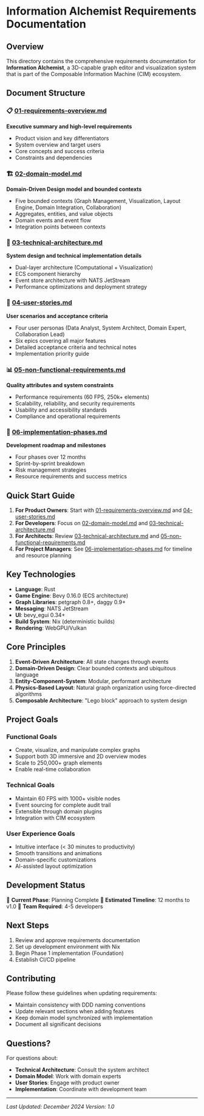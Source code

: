 # Information Alchemist Requirements Documentation

## Overview

This directory contains the comprehensive requirements documentation for **Information Alchemist**, a 3D-capable graph editor and visualization system that is part of the Composable Information Machine (CIM) ecosystem.

## Document Structure

### 📋 [01-requirements-overview.md](01-requirements-overview.md)
**Executive summary and high-level requirements**
- Product vision and key differentiators
- System overview and target users
- Core concepts and success criteria
- Constraints and dependencies

### 🏗️ [02-domain-model.md](02-domain-model.md)
**Domain-Driven Design model and bounded contexts**
- Five bounded contexts (Graph Management, Visualization, Layout Engine, Domain Integration, Collaboration)
- Aggregates, entities, and value objects
- Domain events and event flow
- Integration points between contexts

### 🔧 [03-technical-architecture.md](03-technical-architecture.md)
**System design and technical implementation details**
- Dual-layer architecture (Computational + Visualization)
- ECS component hierarchy
- Event store architecture with NATS JetStream
- Performance optimizations and deployment strategy

### 👥 [04-user-stories.md](04-user-stories.md)
**User scenarios and acceptance criteria**
- Four user personas (Data Analyst, System Architect, Domain Expert, Collaboration Lead)
- Six epics covering all major features
- Detailed acceptance criteria and technical notes
- Implementation priority guide

### 📊 [05-non-functional-requirements.md](05-non-functional-requirements.md)
**Quality attributes and system constraints**
- Performance requirements (60 FPS, 250k+ elements)
- Scalability, reliability, and security requirements
- Usability and accessibility standards
- Compliance and operational requirements

### 🚀 [06-implementation-phases.md](06-implementation-phases.md)
**Development roadmap and milestones**
- Four phases over 12 months
- Sprint-by-sprint breakdown
- Risk management strategies
- Resource requirements and success metrics

## Quick Start Guide

1. **For Product Owners**: Start with [01-requirements-overview.md](01-requirements-overview.md) and [04-user-stories.md](04-user-stories.md)
2. **For Developers**: Focus on [02-domain-model.md](02-domain-model.md) and [03-technical-architecture.md](03-technical-architecture.md)
3. **For Architects**: Review [03-technical-architecture.md](03-technical-architecture.md) and [05-non-functional-requirements.md](05-non-functional-requirements.md)
4. **For Project Managers**: See [06-implementation-phases.md](06-implementation-phases.md) for timeline and resource planning

## Key Technologies

- **Language**: Rust
- **Game Engine**: Bevy 0.16.0 (ECS architecture)
- **Graph Libraries**: petgraph 0.8+, daggy 0.9+
- **Messaging**: NATS JetStream
- **UI**: bevy_egui 0.34+
- **Build System**: Nix (deterministic builds)
- **Rendering**: WebGPU/Vulkan

## Core Principles

1. **Event-Driven Architecture**: All state changes through events
2. **Domain-Driven Design**: Clear bounded contexts and ubiquitous language
3. **Entity-Component-System**: Modular, performant architecture
4. **Physics-Based Layout**: Natural graph organization using force-directed algorithms
5. **Composable Architecture**: "Lego block" approach to system design

## Project Goals

### Functional Goals
- Create, visualize, and manipulate complex graphs
- Support both 3D immersive and 2D overview modes
- Scale to 250,000+ graph elements
- Enable real-time collaboration

### Technical Goals
- Maintain 60 FPS with 1000+ visible nodes
- Event sourcing for complete audit trail
- Extensible through domain plugins
- Integration with CIM ecosystem

### User Experience Goals
- Intuitive interface (< 30 minutes to productivity)
- Smooth transitions and animations
- Domain-specific customizations
- AI-assisted layout optimization

## Development Status

🚧 **Current Phase**: Planning Complete
📅 **Estimated Timeline**: 12 months to v1.0
👥 **Team Required**: 4-5 developers

## Next Steps

1. Review and approve requirements documentation
2. Set up development environment with Nix
3. Begin Phase 1 implementation (Foundation)
4. Establish CI/CD pipeline

## Contributing

Please follow these guidelines when updating requirements:
- Maintain consistency with DDD naming conventions
- Update relevant sections when adding features
- Keep domain model synchronized with implementation
- Document all significant decisions

## Questions?

For questions about:
- **Technical Architecture**: Consult the system architect
- **Domain Model**: Work with domain experts
- **User Stories**: Engage with product owner
- **Implementation**: Coordinate with development team

---

*Last Updated: December 2024*
*Version: 1.0*
